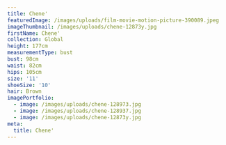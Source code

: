 ```yaml
---
title: Chene'
featuredImage: /images/uploads/film-movie-motion-picture-390089.jpeg
imageThumbnail: /images/uploads/chene-12873y.jpg
firstName: Chene'
collection: Global
height: 177cm
measurementType: bust
bust: 98cm
waist: 82cm
hips: 105cm
size: '11'
shoeSize: '10'
hair: Brown
imagePortfolio:
  - image: /images/uploads/chene-128973.jpg
  - image: /images/uploads/chene-128937.jpg
  - image: /images/uploads/chene-12873y.jpg
meta:
  title: Chene'
---
```


